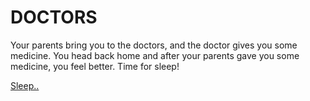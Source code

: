 # DOCTORS

Your parents bring you to the doctors, and the doctor gives you some medicine. You head back home and after your parents gave you some medicine, you feel better. Time for sleep!

[Sleep..](../morning.md)  

